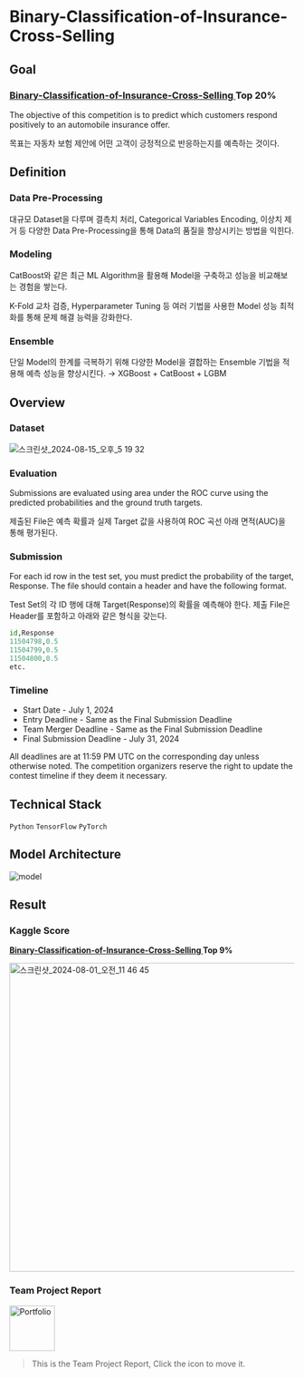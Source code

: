 # Binary-Classification-of-Insurance-Cross-Selling

## Goal

### <a href ="https://www.kaggle.com/competitions/playground-series-s4e7">Binary-Classification-of-Insurance-Cross-Selling </a> **Top 20%**

The objective of this competition is to predict which customers respond positively to an automobile insurance offer.

목표는 자동차 보험 제안에 어떤 고객이 긍정적으로 반응하는지를 예측하는 것이다. 

## Definition

### **Data Pre-Processing**

대규모 Dataset을 다루며 결측치 처리, Categorical Variables Encoding, 이상치 제거 등 다양한 Data Pre-Processing을 통해 Data의 품질을 향상시키는 방법을 익힌다. 

### **Modeling**

CatBoost와 같은 최근 ML Algorithm을 활용해 Model을 구축하고 성능을 비교해보는 경험을 쌓는다. 

K-Fold 교차 검증, Hyperparameter Tuning 등 여러 기법을 사용한 Model 성능 최적화를 통해 문제 해결 능력을 강화한다. 

### **Ensemble**

단일 Model의 한계를 극복하기 위해 다양한 Model을 결합하는 Ensemble 기법을 적용해 예측 성능을 향상시킨다. → XGBoost + CatBoost + LGBM

## Overview

### **Dataset**

![스크린샷_2024-08-15_오후_5 19 32](https://github.com/user-attachments/assets/523b5a6f-04c4-4571-bd91-ec8578413ccf)

### **Evaluation**

Submissions are evaluated using area under the ROC curve using the predicted probabilities and the ground truth targets.

제출된 File은 예측 확률과 실제 Target 값을 사용하여 ROC 곡선 아래 면적(AUC)을 통해 평가된다.

### **Submission**

For each id row in the test set, you must predict the probability of the target, Response. The file should contain a header and have the following format.

Test Set의 각 ID 행에 대해 Target(Response)의 확률을 예측해야 한다. 제출 File은 Header를 포함하고 아래와 같은 형식을 갖는다.

```python
id,Response
11504798,0.5
11504799,0.5
11504800,0.5
etc.
```

### **Timeline**

- Start Date - July 1, 2024
- Entry Deadline - Same as the Final Submission Deadline
- Team Merger Deadline - Same as the Final Submission Deadline
- Final Submission Deadline - July 31, 2024

All deadlines are at 11:59 PM UTC on the corresponding day unless otherwise noted. 
The competition organizers reserve the right to update the contest timeline if they deem it necessary.

## Technical Stack

`Python` `TensorFlow` `PyTorch`

## Model Architecture
![model](https://github.com/user-attachments/assets/836f325b-4878-4509-8f28-1254a979c557)

## Result

### Kaggle Score
**<a href ="https://www.kaggle.com/competitions/playground-series-s4e7">Binary-Classification-of-Insurance-Cross-Selling </a> Top 9%**

<img width="545" alt="스크린샷_2024-08-01_오전_11 46 45" src="https://github.com/user-attachments/assets/6380af07-7cab-4145-89e8-16cd2d8f62f7">

### Team Project Report

<a href="https://www.notion.so/Binary-Classification-of-Insurance-Cross-Selling-b4519f9f691045dfb3d77131adaf4567" style="margin-right: 10px;">
  <img src="https://github.com/user-attachments/assets/baaa10f4-56b7-4b1d-8740-ec61aa433e13" width="80" height="80" alt="Portfolio"></a>

> This is the Team Project Report, Click the icon to move it.
